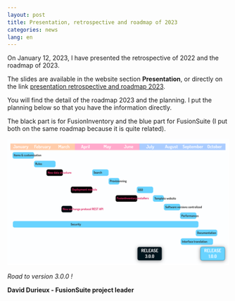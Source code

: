 ```yaml
---
layout: post
title: Presentation, retrospective and roadmap of 2023
categories: news
lang: en
---
```


On January 12, 2023, I have presented the retrospective of 2022 and the roadmap of 2023.

The slides are available in the website section **Presentation**, or directly on the link [presentation retrospective and roadmap 2023](https://fusioninventory.org/presentation/2023/presentation.html).


You will find the detail of the roadmap 2023 and the planning. I put the planning below so that you have the information directly.

The black part is for FusionInventory and the blue part for FusionSuite (I put both on the same roadmap because it is quite related).


<img src="/assets/img/planning_2023.png" width="1300">

*Road to version 3.0.0 !*

**David Durieux - FusionSuite project leader**
